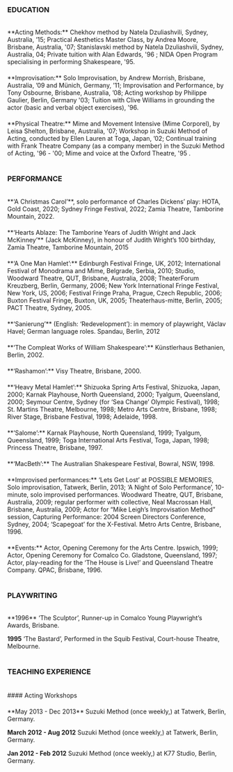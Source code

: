 
### EDUCATION
<br>
**Acting Methods:** Chekhov method by Natela Dzuliashvili, Sydney, Australia, ’15; Practical Aesthetics Master Class, by Andrea Moore, Brisbane, Australia, '07; Stanislavski method by Natela Dzuliashvili, Sydney, Australia, 04; Private tuition with Alan Edwards, '96 ; NIDA Open Program specialising in performing Shakespeare, '95.
<div style="height:20px;"></div>
**Improvisation:** Solo Improvisation, by Andrew Morrish, Brisbane, Australia, ’09 and Münich, Germany, ’11; Improvisation and Performance, by Tony Osbourne, Brisbane, Australia, ’08; Acting workshop by Philippe Gaulier, Berlin, Germany '03; Tuition with Clive Williams in grounding the actor (basic and verbal object exercises), '96.
<div style="height:20px;"></div>
**Physical Theatre:** Mime and Movement Intensive (Mime Corporel), by Leisa Shelton, Brisbane, Australia, '07; Workshop in Suzuki Method of Acting, conducted by Ellen Lauren at Toga, Japan, ’02; Continual training with Frank Theatre Company (as a company member) in the Suzuki Method of Acting, '96 - '00; Mime and voice at the Oxford Theatre, '95 .
<br>
<br>

### PERFORMANCE
<br>
**‘A Christmas Carol’**, solo performance of Charles Dickens’ play: HOTA, Gold Coast, 2020; Sydney Fringe Festival, 2022; Zamia Theatre, Tamborine Mountain, 2022.
<div style="height:20px;"></div>
**‘Hearts Ablaze: The Tamborine Years of Judith Wright and Jack McKinney’** (Jack McKinney), in honour of Judith Wright’s 100 birthday, Zamia Theatre, Tamborine Mountain, 2015
<div style="height:20px;"></div>
**‘A One Man Hamlet’:** Edinburgh Festival Fringe, UK, 2012; International Festival of Monodrama and Mime, Belgrade, Serbia, 2010; Studio, Woodward Theatre, QUT, Brisbane, Australia, 2008; TheaterForum Kreuzberg, Berlin, Germany, 2006; New York International Fringe Festival, New York, US, 2006; Festival Fringe Praha, Prague, Czech Republic, 2006; Buxton Festival Fringe, Buxton, UK, 2005; Theaterhaus-mitte, Berlin, 2005; PACT Theatre, Sydney, 2005.
<div style="height:20px;"></div>
**‘Sanierung’** (English: ‘Redevelopment’): in memory of playwright, Václav Havel; German language roles. Spandau, Berlin, 2012 
<div style="height:20px;"></div>
**‘The Compleat Works of William Shakespeare’:** Künstlerhaus Bethanien, Berlin, 2002.
<div style="height:20px;"></div>
**‘Rashamon’:** Visy Theatre, Brisbane, 2000.
<div style="height:20px;"></div>
**‘Heavy Metal Hamlet’:** Shizuoka Spring Arts Festival, Shizuoka, Japan, 2000; Karnak Playhouse, North Queensland, 2000; Tyalgum, Queensland, 2000; Seymour Centre, Sydney (for ‘Sea Change’ Olympic Festival), 1998; St. Martins Theatre, Melbourne, 1998; Metro Arts Centre, Brisbane, 1998; River Stage, Brisbane Festival, 1998; Adelaide, 1998.
<div style="height:20px;"></div>
**‘Salome’:** Karnak Playhouse, North Queensland, 1999; Tyalgum, Queensland, 1999; Toga International Arts Festival, Toga, Japan, 1998; Princess Theatre, Brisbane, 1997.
<div style="height:20px;"></div>
**‘MacBeth’:** The Australian Shakespeare Festival, Bowral, NSW, 1998.
<div style="height:20px;"></div>
**Improvised performances:** ‘Lets Get Lost’ at POSSIBLE MEMORIES, Solo improvisation, Tatwerk, Berlin, 2013; ‘A Night of Solo Performance’, 10-minute, solo improvised performances. Woodward Theatre, QUT, Brisbane, Australia, 2009; regular performer with collective, Neal Macrossan Hall, Brisbane, Australia, 2009; Actor for “Mike Leigh’s Improvisation Method” session, Capturing Performance: 2004 Screen Directors Conference, Sydney, 2004; ‘Scapegoat’ for the X-Festival. Metro Arts Centre, Brisbane, 1996.
<div style="height:20px;"></div>
**Events:** Actor, Opening Ceremony for the Arts Centre. Ipswich, 1999; Actor, Opening Ceremony for Comalco Co. Gladstone, Queensland, 1997; Actor, play-reading for the ‘The House is Live!’ and Queensland Theatre Company. QPAC, Brisbane, 1996.
<br>
<br>

### PLAYWRITING
<br>
**1996**		‘The Sculptor’, Runner-up in Comalco Young Playwright’s Awards, Brisbane.

**1995** 		‘The Bastard’, Performed in the Squib Festival, Court-house Theatre, Melbourne.
<br>
<br>

### TEACHING EXPERIENCE
<div style="height:20px;"></div>
#### Acting Workshops
<div style="height:20px;"></div>
**May 2013 - Dec 2013**		Suzuki Method (once weekly,) at Tatwerk, Berlin, Germany.

**March 2012 - Aug 2012**	Suzuki Method (once weekly,) at Tatwerk, Berlin, Germany.

**Jan 2012 - Feb 2012**		Suzuki Method (once weekly,) at K77 Studio, Berlin, Germany.

